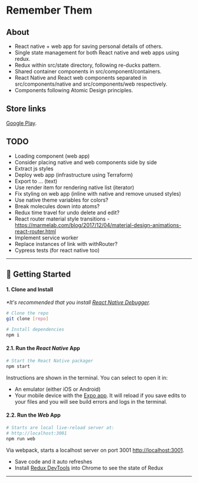 # Remember Them

## About

- React native + web app for saving personal details of others.
- Single state management for both React native and web apps using redux.
- Redux within src/state directory, following re-ducks pattern.
- Shared container components in src/component/containers.
- React Native and React web components separated in src/components/native and src/components/web respectively.
- Components following Atomic Design principles.

## Store links

[Google Play](https://play.google.com/store/apps/details?id=com.rememberthem.rememberthem&hl=en).

## TODO

- Loading component (web app)
- Consider placing native and web components side by side
- Extract js styles
- Deploy web app (infrastructure using Terraform)
- Export to ... (text)
- Use render item for rendering native list (iterator)
- Fix styling on web app (inline with native and remove unused styles)
- Use native theme variables for colors?
- Break molecules down into atoms?
- Redux time travel for undo delete and edit?
- React router material style transitions - https://marmelab.com/blog/2017/12/04/material-design-animations-react-router.html
- Implement service worker
- Replace instances of link with withRouter?
- Cypress tests (for react native too)

---

## 🚀 Getting Started

#### 1. Clone and Install

_*It's recommended that you install [React Native Debugger](https://github.com/jhen0409/react-native-debugger/releases)._

```bash
# Clone the repo
git clone [repo]

# Install dependencies
npm i
```

#### 2.1. Run the _React Native_ App

```bash
# Start the React Native packager
npm start
```

Instructions are shown in the terminal. You can select to open it in:

- An emulator (either iOS or Android)
- Your mobile device with the [Expo app](https://expo.io/). It will reload if you save edits to your files and you will see build errors and logs in the terminal.

#### 2.2. Run the _Web_ App

```bash
# Starts are local live-reload server at:
# http://localhost:3001
npm run web
```

Via webpack, starts a localhost server on port 3001 [http://localhost:3001](http://localhost:3001).

- Save code and it auto refreshes
- Install [Redux DevTools](https://chrome.google.com/webstore/detail/redux-devtools/lmhkpmbekcpmknklioeibfkpmmfibljd?hl=en) into Chrome to see the state of Redux

---
